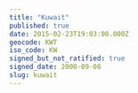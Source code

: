 ```yaml
---
title: "Kuwait"
published: true
date: 2015-02-23T19:03:00.000Z
geocode: KWT
iso_code: KW
signed_but_not_ratified: true
signed_date: 2000-09-08
slug: kuwait
---
```

